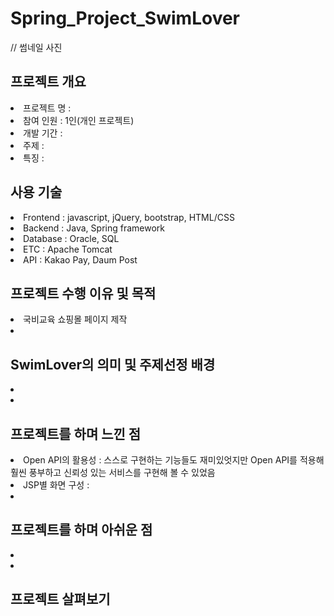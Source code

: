 # Spring_Project_SwimLover
// 썸네일 사진 

<h2>프로젝트 개요</h2>
<li>프로젝트 명 :</li>
<li>참여 인원 : 1인(개인 프로젝트)</li>
<li>개발 기간 :</li>
<li>주제 :</li>
<li>특징 :</li>

<h2>사용 기술</h2>
<li>Frontend : javascript, jQuery, bootstrap, HTML/CSS</li>
<li>Backend : Java, Spring framework</li>
<li>Database : Oracle, SQL</li>
<li>ETC : Apache Tomcat</li>
<li>API : Kakao Pay, Daum Post</li>

<h2>프로젝트 수행 이유 및 목적</h2>
<li>국비교육 쇼핑몰 페이지 제작</li>
<li></li>

<h2>SwimLover의 의미 및 주제선정 배경</h2>
<li></li>
<li></li>

<h2>프로젝트를 하며 느낀 점</h2>
<li>Open API의 활용성 : 스스로 구현하는 기능들도 재미있엇지만 Open API를 적용해 훨씬 풍부하고 신뢰성 있는 서비스를 구현해 볼 수 있었음</li>
<li>JSP별 화면 구성 : </li>
<li></li>

<h2>프로젝트를 하며 아쉬운 점</h2>
<li></li>
<li></li>

<h2>프로젝트 살펴보기</h2>
